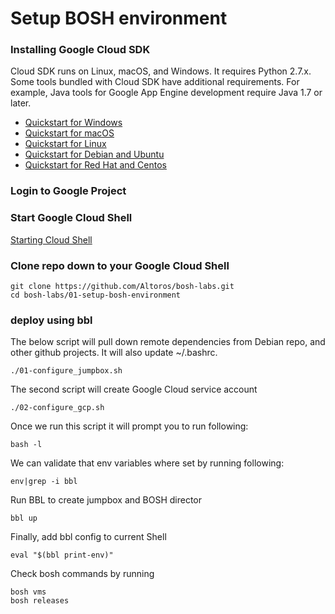 # Setup BOSH environment

### Installing Google Cloud SDK
Cloud SDK runs on Linux, macOS, and Windows. It requires Python 2.7.x. Some tools bundled with Cloud SDK have additional requirements. For example, Java tools for Google App Engine development require Java 1.7 or later.
* [Quickstart for Windows](https://cloud.google.com/sdk/docs/quickstart-windows)
* [Quickstart for macOS](https://cloud.google.com/sdk/docs/quickstart-macos)
* [Quickstart for Linux](https://cloud.google.com/sdk/docs/quickstart-linux)
* [Quickstart for Debian and Ubuntu](https://cloud.google.com/sdk/docs/quickstart-debian-ubuntu)
* [Quickstart for Red Hat and Centos](https://cloud.google.com/sdk/docs/quickstart-redhat-centos)


### Login to Google Project

### Start Google Cloud Shell
[Starting Cloud Shell](https://cloud.google.com/shell/docs/starting-cloud-shell)

### Clone repo down to your Google Cloud Shell
```
git clone https://github.com/Altoros/bosh-labs.git
cd bosh-labs/01-setup-bosh-environment
```

### deploy using bbl
The below script will pull down remote dependencies from Debian repo, and other github projects. It will also update ~/.bashrc.
```
./01-configure_jumpbox.sh
```
The second script will create Google Cloud service account

```
./02-configure_gcp.sh
```

Once we run this script it will prompt you to run following:
```
bash -l
```

We can validate that env variables where set by running following:
```
env|grep -i bbl
```

Run BBL to create jumpbox and BOSH director

```
bbl up
```

Finally, add bbl config to current Shell
```
eval "$(bbl print-env)"
```

Check bosh commands by running
```
bosh vms
bosh releases
```

